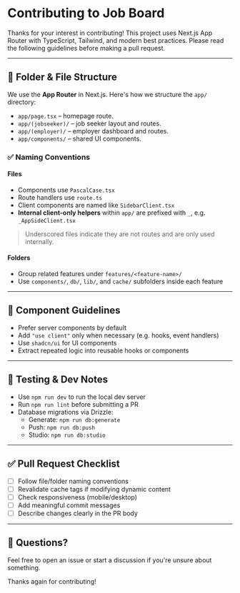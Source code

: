# Contributing to Job Board

Thanks for your interest in contributing! This project uses Next.js App Router with TypeScript, Tailwind, and modern best practices. Please read the following guidelines before making a pull request.

---

## 📁 Folder & File Structure

We use the **App Router** in Next.js. Here's how we structure the `app/` directory:

- `app/page.tsx` – homepage route.
- `app/(jobseeker)/` – job seeker layout and routes.
- `app/(employer)/` – employer dashboard and routes.
- `app/components/` – shared UI components.

### ✅ Naming Conventions

#### Files

- Components use `PascalCase.tsx`
- Route handlers use `route.ts`
- Client components are named like `SidebarClient.tsx`
- **Internal client-only helpers** within `app/` are prefixed with `_`, e.g. `_AppSideClient.tsx`

> Underscored files indicate they are not routes and are only used internally.

#### Folders

- Group related features under `features/<feature-name>/`
- Use `components/`, `db/`, `lib/`, and `cache/` subfolders inside each feature

---

## 🧱 Component Guidelines

- Prefer server components by default
- Add `"use client"` only when necessary (e.g. hooks, event handlers)
- Use `shadcn/ui` for UI components
- Extract repeated logic into reusable hooks or components

---

## 🧪 Testing & Dev Notes

- Use `npm run dev` to run the local dev server
- Run `npm run lint` before submitting a PR
- Database migrations via Drizzle:
  - Generate: `npm run db:generate`
  - Push: `npm run db:push`
  - Studio: `npm run db:studio`

---

## ✅ Pull Request Checklist

- [ ] Follow file/folder naming conventions
- [ ] Revalidate cache tags if modifying dynamic content
- [ ] Check responsiveness (mobile/desktop)
- [ ] Add meaningful commit messages
- [ ] Describe changes clearly in the PR body

---

## 💬 Questions?

Feel free to open an issue or start a discussion if you're unsure about something.

Thanks again for contributing!
